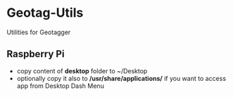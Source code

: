 # Geotag-Utils
Utilities for Geotagger

## Raspberry Pi
- copy content of **desktop** folder to ~/Desktop
- optionally copy it also to **/usr/share/applications/** if you want to access app from Desktop Dash Menu
